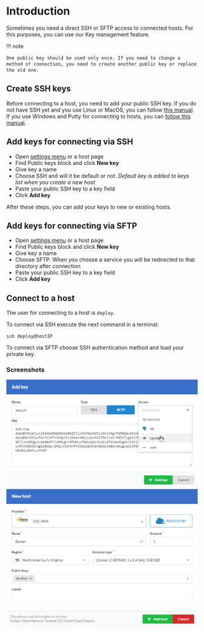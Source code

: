 # Introduction

Sometimes you need a direct SSH or SFTP access to connected hosts. For this purposes, you can use our Key management feature.

!!! note

    One public key should be used only once. If you need to change a method of connection, you need to create another public key or replace the old one.

## Create SSH keys

Before connecting to a host, you need to add your public SSH key. If you do not have SSH yet and you use Linux or MacOS, you can follow [this manual](https://confluence.atlassian.com/bitbucketserver/creating-ssh-keys-776639788.html).
If you use Windows and Putty for connecting to hosts, you can [follow this manual](https://www.digitalocean.com/docs/droplets/how-to/add-ssh-keys/create-with-putty/).

## Add keys for connecting via SSH

- Open [settings menu](https://panel.d2c.io/settings) or a host page
- Find Public keys block and click **New key**
- Give key a name
- Choose SSH and will it be default or not. _Default key is added to keys list when you create a new host_
- Paste your public SSH key to a key field
- Click **Add key**

After these steps, you can add your keys to new or existing hosts.

## Add keys for connecting via SFTP

- Open [settings menu](https://panel.d2c.io/settings) or a host page
- Find Public keys block and click **New key**
- Give key a name
- Choose SFTP. When you choose a service you will be redirected to that directory after connection
- Paste your public SSH key to a key field
- Click **Add key**

## Connect to a host

The user for connecting to a host is `deploy`.

To connect via SSH execute the next command in a terminal:

```
ssh deploy@hostIP
```

To connect via SFTP choose SSH authentication method and load your private key.

### Screenshots

![SSH and SFTP access](../img/ssh-sftp.png)
![SSH and SFTP access](../img/ssh-sftp2.png)
